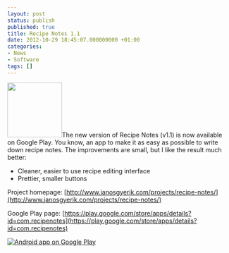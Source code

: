 ```yaml
---
layout: post
status: publish
published: true
title: Recipe Notes 1.1
date: 2012-10-29 18:45:07.000000000 +01:00
categories:
- News
- Software
tags: []
---
```

<img class="alignright" title="RecipeNotes" src="https://lh5.ggpht.com/2uWBuuaZn5UJnCwTDhk2CZVZQVtev_gH55heQAqLw7yh-96lAO-YqZq_UX9qh3f_oQhC=w124" alt="" width="124" height="124" />The new version of Recipe Notes (v1.1) is now available on Google Play. You know, an app to make it as easy as possible to write down recipe notes. The improvements are small, but I like the result much better:

- Cleaner, easier to use recipe editing interface
- Prettier, smaller buttons

Project homepage: [http://www.janosgyerik.com/projects/recipe-notes/](http://www.janosgyerik.com/projects/recipe-notes/)

Google Play page: [https://play.google.com/store/apps/details?id=com.recipenotes](https://play.google.com/store/apps/details?id=com.recipenotes)

<a href="http://play.google.com/store/apps/details?id=com.recipenotes"><img src="http://www.android.com/images/brand/android_app_on_play_logo_large.png" alt="Android app on Google Play" /></a>
